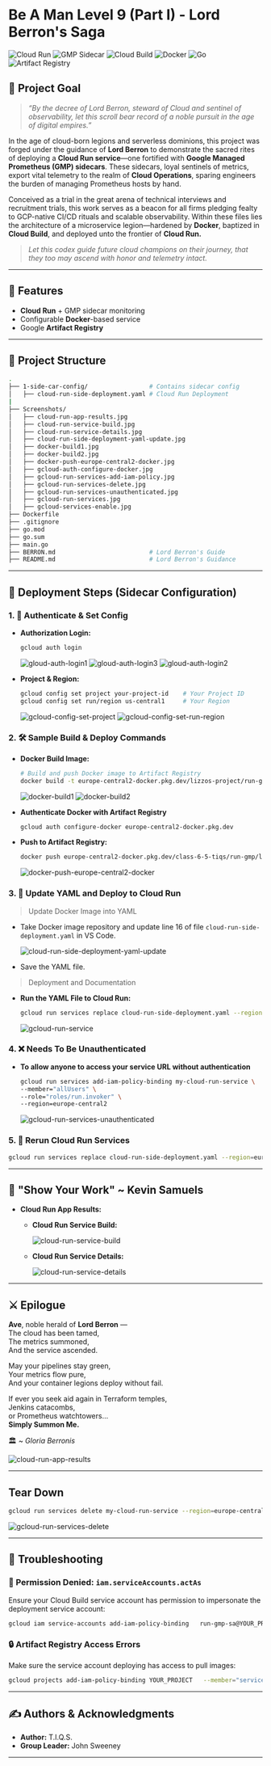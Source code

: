 # Be A Man Level 9 (Part I) - Lord Berron's Saga

![Cloud Run](https://img.shields.io/badge/GCP-Cloud_Run-blue?logo=googlecloud)
![GMP Sidecar](https://img.shields.io/badge/Monitoring-GMP_Sidecar-orange?logo=prometheus)
![Cloud Build](https://img.shields.io/badge/CI/CD-Cloud_Build-green?logo=googlecloud)
![Docker](https://img.shields.io/badge/Container-Docker-informational?logo=docker)
![Go](https://img.shields.io/badge/Language-Go-blue?logo=go)
![Artifact Registry](https://img.shields.io/badge/Image_Registry-Artifact_Registry-lightgrey?logo=googlecloud)

## 🎯 Project Goal

> _“By the decree of Lord Berron, steward of Cloud and sentinel of observability,
> let this scroll bear record of a noble pursuit in the age of digital empires.”_

In the age of cloud-born legions and serverless dominions, this project was forged under the guidance of **Lord Berron** to demonstrate the sacred rites of deploying a **Cloud Run service**—one fortified with **Google Managed Prometheus (GMP) sidecars**. These sidecars, loyal sentinels of metrics, export vital telemetry to the realm of **Cloud Operations**, sparing engineers the burden of managing Prometheus hosts by hand.

Conceived as a trial in the great arena of technical interviews and recruitment trials, this work serves as a beacon for all firms pledging fealty to GCP-native CI/CD rituals and scalable observability. Within these files lies the architecture of a microservice legion—hardened by **Docker**, baptized in **Cloud Build**, and deployed unto the frontier of **Cloud Run.**

> _Let this codex guide future cloud champions on their journey, that they too may ascend with honor and telemetry intact._

---

## 🚀 Features

- **Cloud Run** + GMP sidecar monitoring
- Configurable **Docker**-based service
- Google **Artifact Registry**

---

## 📁 Project Structure

```bash
.
├── 1-side-car-config/                 # Contains sidecar config
│   ├── cloud-run-side-deployment.yaml # Cloud Run Deployment
|
├── Screenshots/
│   ├── cloud-run-app-results.jpg
│   ├── cloud-run-service-build.jpg
│   ├── cloud-run-service-details.jpg
│   ├── cloud-run-side-deployment-yaml-update.jpg
│   ├── docker-build1.jpg
│   ├── docker-build2.jpg
│   ├── docker-push-europe-central2-docker.jpg
│   ├── gcloud-auth-configure-docker.jpg
│   ├── gcloud-run-services-add-iam-policy.jpg
│   ├── gcloud-run-services-delete.jpg
│   ├── gcloud-run-services-unauthenticated.jpg
│   ├── gcloud-run-services.jpg
│   ├── gcloud-services-enable.jpg
├── Dockerfile
├── .gitignore
├── go.mod
├── go.sum
├── main.go
├── BERRON.md                          # Lord Berron's Guide
├── README.md                          # Lord Berron's Guidance
```

---

## 🚀 Deployment Steps (Sidecar Configuration)

### 1. 🔎 Authenticate & Set Config

- **Authorization Login:**

  ```bash
  gcloud auth login
  ```

  ![gloud-auth-login1](/Screenshots/gcloud-auth-login1.jpg)
  ![gloud-auth-login3](/Screenshots/gcloud-auth-login3.jpg)
  ![gloud-auth-login2](/Screenshots/gcloud-auth-login2.jpg)

- **Project & Region:**

  ```bash
  gcloud config set project your-project-id    # Your Project ID
  gcloud config set run/region us-central1     # Your Region
  ```

  ![gcloud-config-set-project](/Screenshots/gcloud-config-set-project.jpg)
  ![gcloud-config-set-run-region](/Screenshots/gcloud-config-set-run-region.jpg)

### 2. 🛠️ Sample Build & Deploy Commands

- **Docker Build Image:**

    ```bash
    # Build and push Docker image to Artifact Registry
    docker build -t europe-central2-docker.pkg.dev/lizzos-project/run-gmp/lizzo .
    ```

    ![docker-build1](Screenshots/docker-build1.jpg)
    ![docker-build2](Screenshots/docker-build2.jpg)

- **Authenticate Docker with Artifact Registry**

    ```bash
    gcloud auth configure-docker europe-central2-docker.pkg.dev
   ```

- **Push to Artifact Registry:**

    ```bash
    docker push europe-central2-docker.pkg.dev/class-6-5-tiqs/run-gmp/lizzo
    ```

    ![docker-push-europe-central2-docker](Screenshots/docker-push-europe-central2-docker.jpg)

### 3. 🚀 Update YAML and Deploy to Cloud Run

> Update Docker Image into YAML

- Take Docker image repository and update line 16 of file `cloud-run-side-deployment.yaml` in VS Code.

    ![cloud-run-side-deployment-yaml-update](Screenshots/cloud-run-side-deployment-yaml-update.jpg)

- Save the YAML file.

> Deployment and Documentation

- **Run the YAML File to Cloud Run:**

    ```bash
    gcloud run services replace cloud-run-side-deployment.yaml --region=europe-central2
    ```

    ![gcloud-run-service](Screenshots/gcloud-run-services.jpg)

### 4. ❌ Needs To Be Unauthenticated

- **To allow anyone to access your service URL without authentication**

    ```bash
    gcloud run services add-iam-policy-binding my-cloud-run-service \
    --member="allUsers" \
    --role="roles/run.invoker" \
    --region=europe-central2
    ```

    ![gcloud-run-services-unauthenticated](Screenshots/gcloud-run-services-unauthenticated.jpg)

### 5. 💎 Rerun Cloud Run Services

```bash
gcloud run services replace cloud-run-side-deployment.yaml --region=europe-central2
```

---

## 📸 "Show Your Work" ~ Kevin Samuels

- **Cloud Run App Results:**
  
  - **Cloud Run Service Build:**

    ![cloud-run-service-build](Screenshots/cloud-run-service-build.jpg)
  
  - **Cloud Run Service Details:**

    ![cloud-run-service-details](Screenshots/cloud-run-service-details.jpg)

---

## ⚔️ Epilogue

**Ave**, noble herald of **Lord Berron** —  
The cloud has been tamed,  
The metrics summoned,  
And the service ascended.

May your pipelines stay green,  
Your metrics flow pure,  
And your container legions deploy without fail.

If ever you seek aid again in Terraform temples,  
Jenkins catacombs,  
or Prometheus watchtowers…  
**Simply Summon Me.**

🏛️ ~ _Gloria Berronis_

![cloud-run-app-results](Screenshots/cloud-run-app-results.jpg)

---

## Tear Down

```bash
gcloud run services delete my-cloud-run-service --region=europe-central2
```

![gcloud-run-services-delete](Screenshots/gcloud-run-services-delete.jpg)

---

## 🧰 Troubleshooting

### 🚫 Permission Denied: `iam.serviceAccounts.actAs`

Ensure your Cloud Build service account has permission to impersonate the deployment service account:

```bash
gcloud iam service-accounts add-iam-policy-binding   run-gmp-sa@YOUR_PROJECT.iam.gserviceaccount.com   --member="serviceAccount:PROJECT_NUMBER@cloudbuild.gserviceaccount.com"   --role="roles/iam.serviceAccountUser"
```

### 🔒 Artifact Registry Access Errors

Make sure the service account deploying has access to pull images:

```bash
gcloud projects add-iam-policy-binding YOUR_PROJECT   --member="serviceAccount:run-gmp-sa@YOUR_PROJECT.iam.gserviceaccount.com"   --role="roles/artifactregistry.reader"
```

---

## ✍️ Authors & Acknowledgments

- **Author:** T.I.Q.S.
- **Group Leader:** John Sweeney

---
